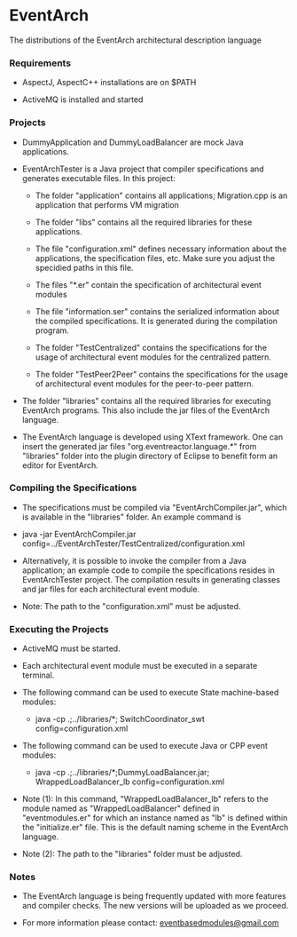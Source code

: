 # EventArch
The distributions of the EventArch architectural description language

### Requirements ###

+ AspectJ, AspectC++ installations are on $PATH

+ ActiveMQ is installed and started

### Projects ###

+ DummyApplication and DummyLoadBalancer are mock Java applications. 

+ EventArchTester is a Java project that compiler specifications and generates executable files. In this project:

	- The folder "application" contains all applications; Migration.cpp is an application that performs VM migration 
  -	The folder "libs" contains all the required libraries for these applications.
  -	The file "configuration.xml" defines necessary information   about the applications, the specification files, etc. Make sure you adjust the specidied paths in this file.
  -	The files "*.er" contain the specification of architectural event modules
  -	The file "information.ser" contains the serialized information about the compiled specifications. It is generated during the compilation program.

  -	The folder "TestCentralized" contains the specifications for the usage of architectural event modules for the centralized pattern.

  -	The folder "TestPeer2Peer" contains the specifications for the usage of architectural event modules for the peer-to-peer pattern.

+ The folder "libraries" contains all the required libraries for executing EventArch programs. This also include the jar  files of the EventArch language.

+ The EventArch language is developed using XText framework. One can insert the generated jar files "org.eventreactor.language.*" from "libraries" folder into the plugin directory of Eclipse to benefit form an editor for EventArch.



### Compiling the Specifications ###

+	The specifications must be compiled via "EventArchCompiler.jar", which is available in the "libraries" folder. An example command is

-  java -jar EventArchCompiler.jar config=../EventArchTester/TestCentralized/configuration.xml

+ Alternatively, it is possible to invoke the compiler from a Java application; an example code to compile the specifications resides in EventArchTester project. The compilation results in generating classes and jar files for each architectural event module.

+ Note: The path to the "configuration.xml" must be adjusted. 


### Executing the Projects ###

+ ActiveMQ must be started.

+ Each architectural event module must be executed in a separate terminal.

+ The following command can be used to execute State machine-based modules: 
   - java -cp .;../libraries/*; SwitchCoordinator_swt config=configuration.xml

+ The following command can be used to execute Java or CPP event modules:
	 - java -cp .;../libraries/*;DummyLoadBalancer.jar; WrappedLoadBalancer_lb config=configuration.xml

+ Note (1): In this command, "WrappedLoadBalancer_lb" refers to the module named as "WrappedLoadBalancer" defined in "eventmodules.er" for which an instance named as "lb" is defined within the "initialize.er" file. This is the default naming scheme in the EventArch language. 

+ Note (2): The path to the "libraries" folder must be adjusted. 

### Notes ###

+ The EventArch language is being frequently updated with more features and compiler checks. The new versions will be uploaded as we proceed.

+ For more information please contact: eventbasedmodules@gmail.com 
